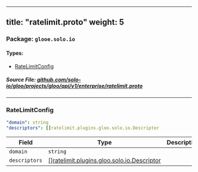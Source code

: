
---
title: "ratelimit.proto"
weight: 5
---

<!-- Code generated by solo-kit. DO NOT EDIT. -->


### Package: `glooe.solo.io` 
#### Types:


- [RateLimitConfig](#ratelimitconfig)
  



##### Source File: [github.com/solo-io/gloo/projects/gloo/api/v1/enterprise/ratelimit.proto](https://github.com/solo-io/solo-projects/blob/master/projects/gloo/api/v1/ratelimit.proto)





---
### RateLimitConfig

 


```yaml
"domain": string
"descriptors": []ratelimit.plugins.gloo.solo.io.Descriptor

```

| Field | Type | Description | Default |
| ----- | ---- | ----------- |----------- | 
| `domain` | `string` |  |  |
| `descriptors` | [[]ratelimit.plugins.gloo.solo.io.Descriptor](../plugins/ratelimit/ratelimit.proto.sk#descriptor) |  |  |





<!-- Start of HubSpot Embed Code -->
<script type="text/javascript" id="hs-script-loader" async defer src="//js.hs-scripts.com/5130874.js"></script>
<!-- End of HubSpot Embed Code -->
